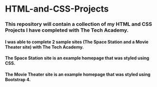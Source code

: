 # HTML-and-CSS-Projects
### This repository will contain a collection of my HTML and CSS Projects I have completed with The Tech Academy.
#### I was able to complete 2 sample sites (The Space Station and a Movie Theater site) with The Tech Academy.
#### The Space Station site is an example homepage that was styled using CSS.
#### The Movie Theater site is an example homepage that was styled using Bootstrap 4.
